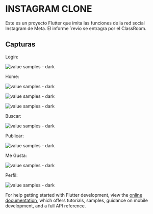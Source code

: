 # INSTAGRAM CLONE

Este es un proyecto Flutter que imita las funciones de la red social Instagram de Meta. El informe ´revio se entragra por el ClassRoom.

## Capturas

Login:

![value samples - dark](https://raw.githubusercontent.com/Jeanstevesanchez/proyecto-final/main/screens/login.png)

Home:

![value samples - dark](https://raw.githubusercontent.com/Jeanstevesanchez/proyecto-final/main/screens/home.png)

![value samples - dark](https://raw.githubusercontent.com/Jeanstevesanchez/proyecto-final/main/screens/home2.png)

![value samples - dark](https://raw.githubusercontent.com/Jeanstevesanchez/proyecto-final/main/screens/home3.png)

Buscar:

![value samples - dark](https://raw.githubusercontent.com/Jeanstevesanchez/proyecto-final/main/screens/buscar.png)

Publicar:

![value samples - dark](https://raw.githubusercontent.com/Jeanstevesanchez/proyecto-final/main/screens/postear.png)

Me Gusta:

![value samples - dark](https://raw.githubusercontent.com/Jeanstevesanchez/proyecto-final/main/screens/megusta.png)

Perfil:

![value samples - dark](https://raw.githubusercontent.com/Jeanstevesanchez/proyecto-final/main/screens/perfil.png)

For help getting started with Flutter development, view the
[online documentation](https://docs.flutter.dev/), which offers tutorials,
samples, guidance on mobile development, and a full API reference.
